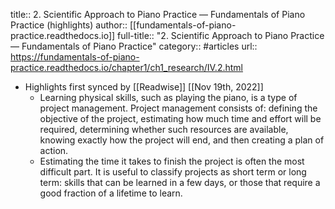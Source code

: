 title:: 2. Scientific Approach to Piano Practice — Fundamentals of Piano Practice (highlights)
author:: [[fundamentals-of-piano-practice.readthedocs.io]]
full-title:: "2. Scientific Approach to Piano Practice — Fundamentals of Piano Practice"
category:: #articles
url:: https://fundamentals-of-piano-practice.readthedocs.io/chapter1/ch1_research/IV.2.html

- Highlights first synced by [[Readwise]] [[Nov 19th, 2022]]
	- Learning physical skills, such as playing the
	  piano, is a type of project management. Project management consists of:
	  defining the objective of the project, estimating how much time and effort will
	  be required, determining whether such resources are available, knowing exactly
	  how the project will end, and then creating a plan of action.
	- Estimating the time it takes to finish the project is often the most difficult
	  part. It is useful to classify projects as short term or long term: skills that
	  can be learned in a few days, or those that require a good fraction of a
	  lifetime to learn.